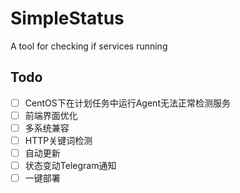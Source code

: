# SimpleStatus
A tool for checking if services running

## Todo
- [ ] CentOS下在计划任务中运行Agent无法正常检测服务
- [ ] 前端界面优化
- [ ] 多系统兼容
- [ ] HTTP关键词检测
- [ ] 自动更新
- [ ] 状态变动Telegram通知
- [ ] 一键部署
